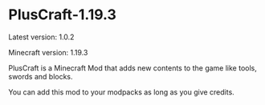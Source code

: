 # PlusCraft-1.19.3
Latest version: 1.0.2

Minecraft version: 1.19.3

PlusCraft is a Minecraft Mod that adds new contents to the game like tools, swords and blocks.

You can add this mod to your modpacks as long as you give credits.
